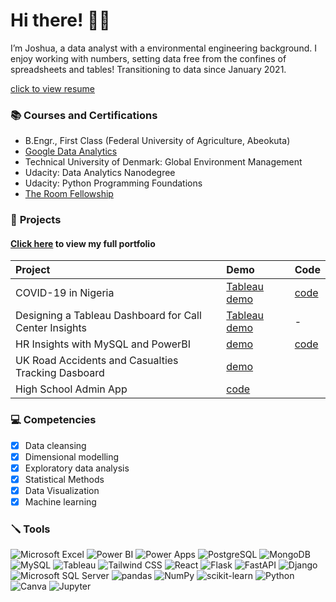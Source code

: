 # **Hi there!** 👋🏼
I’m Joshua, a data analyst with a environmental engineering background. I enjoy working with numbers, setting data free from the confines of spreadsheets and tables!
Transitioning to data since January 2021.

[click to view resume](https://www.canva.com/design/DAFf_bZ45_Q/v3LzMpphu8I_MrwTWf8veQ/edit?utm_content=DAFf_bZ45_Q&utm_campaign=designshare&utm_medium=link2&utm_source=sharebuttonhttps://www.canva.com/design/DAFlgkcOXL0/_QBHDjaZO-C3OvFbsWPQaw/edit?utm_content=DAFlgkcOXL0&utm_campaign=designshare&utm_medium=link2&utm_source=sharebutton)

### 📚 **Courses and Certifications**
- B.Engr., First Class (Federal University of Agriculture, Abeokuta)
- [Google Data Analytics](https://coursera.org/share/8a35ef7a5a2b72c40624bf6394bdec31)
- Technical University of Denmark: Global Environment Management
- Udacity: Data Analytics Nanodegree
- Udacity: Python Programming Foundations
- [The Room Fellowship](https://www.theroom.com)


### 📂 **Projects**
#### [**Click here**](https://joshuaolubori.github.io/portfolio-react1/#portfolio) **to view my full portfolio**

| Project | Demo   | Code   |
| :----- | :--- | :--- |
| COVID-19 in Nigeria | [Tableau demo](https://public.tableau.com/app/profile/joshua1294/viz/Covid-19InNigeria/Dashboard)   | [code](https://github.com/JoshuaOlubori/Covid19-in-Nigeria/blob/b5e1c93c7818a3f435dd4683df1b2c7fd97931ef/nga_covid19.ipynb)  |
| Designing a Tableau Dashboard for Call Center Insights | [Tableau demo](https://public.tableau.com/views/pwc-call-centre-trends/Dashboard?:language=en-GB&:display_count=n&:origin=viz_share_link)   |  -   |
| HR Insights with MySQL and PowerBI | [demo](https://joshuaolubori.my.canva.site/project-001)  |  [code](https://joshuaolubori.my.canva.site/project-001)   |
| UK Road Accidents and Casualties Tracking Dasboard | [demo](https://github.com/JoshuaOlubori/UK-Road-Accident-Casualties) | |
| High School Admin App | [code](https://github.com/JoshuaOlubori/chief-cornerstone-high-school-db-app) | |

### 💻 **Competencies**
- [x] Data cleansing
- [x] Dimensional modelling
- [x] Exploratory data analysis
- [x] Statistical Methods
- [x] Data Visualization
- [x] Machine learning

### 🪛 **Tools**
![Microsoft Excel](https://img.shields.io/static/v1?style=for-the-badge&message=Microsoft+Excel&color=217346&logo=Microsoft+Excel&logoColor=FFFFFF&label=)
![Power BI](https://img.shields.io/static/v1?style=for-the-badge&message=Power+BI&color=222222&logo=Power+BI&logoColor=F2C811&label=)
![Power Apps](https://img.shields.io/static/v1?style=for-the-badge&message=Power+Apps&color=742774&logo=Power+Apps&logoColor=FFFFFF&label=)
![PostgreSQL](https://img.shields.io/static/v1?style=for-the-badge&message=PostgreSQL&color=4169E1&logo=PostgreSQL&logoColor=FFFFFF&label=)
![MongoDB](https://img.shields.io/static/v1?style=for-the-badge&message=MongoDB&color=47A248&logo=MongoDB&logoColor=FFFFFF&label=)
![MySQL](https://img.shields.io/static/v1?style=for-the-badge&message=MySQL&color=4479A1&logo=MySQL&logoColor=FFFFFF&label=)
![Tableau](https://img.shields.io/static/v1?style=for-the-badge&message=Tableau&color=E97627&logo=Tableau&logoColor=FFFFFF&label=)
![Tailwind CSS](https://img.shields.io/static/v1?style=for-the-badge&message=Tailwind+CSS&color=222222&logo=Tailwind+CSS&logoColor=06B6D4&label=)
![React](https://img.shields.io/static/v1?style=for-the-badge&message=React&color=222222&logo=React&logoColor=61DAFB&label=)
![Flask](https://img.shields.io/static/v1?style=for-the-badge&message=Flask&color=000000&logo=Flask&logoColor=FFFFFF&label=)
![FastAPI](https://img.shields.io/static/v1?style=for-the-badge&message=FastAPI&color=009688&logo=FastAPI&logoColor=FFFFFF&label=)
![Django](https://img.shields.io/static/v1?style=for-the-badge&message=Django&color=092E20&logo=Django&logoColor=FFFFFF&label=)
![Microsoft SQL Server](https://img.shields.io/static/v1?style=for-the-badge&message=Microsoft+SQL+Server&color=CC2927&logo=Microsoft+SQL+Server&logoColor=FFFFFF&label=)
![pandas](https://img.shields.io/static/v1?style=for-the-badge&message=pandas&color=150458&logo=pandas&logoColor=FFFFFF&label=)
![NumPy](https://img.shields.io/static/v1?style=for-the-badge&message=NumPy&color=013243&logo=NumPy&logoColor=FFFFFF&label=)
![scikit-learn](https://img.shields.io/static/v1?style=for-the-badge&message=scikit-learn&color=222222&logo=scikit-learn&logoColor=F7931E&label=)
![Python](https://img.shields.io/static/v1?style=for-the-badge&message=Python&color=3776AB&logo=Python&logoColor=FFFFFF&label=)
![Canva](https://img.shields.io/static/v1?style=for-the-badge&message=Canva&color=222222&logo=Canva&logoColor=00C4CC&label=)
![Jupyter](https://img.shields.io/static/v1?style=for-the-badge&message=Jupyter&color=F37626&logo=Jupyter&logoColor=FFFFFF&label=)
